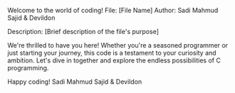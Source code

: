 Welcome to the world of coding!
File: [File Name]
Author: Sadi Mahmud Sajid & Devildon

Description: [Brief description of the file's purpose]

We're thrilled to have you here! Whether you're a seasoned programmer or just starting your journey, this code is a testament to your curiosity and ambition. Let's dive in together and explore the endless possibilities of C programming.

Happy coding!
Sadi Mahmud Sajid & Devildon

